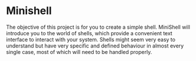 # Minishell
The objective of this project is for you to create a simple shell. 
MiniShell will introduce you to the world of shells, which provide a convenient text interface to interact with your system.
Shells might seem very easy to understand but have very specific and defined behaviour in almost every single case,
most of which will need to be handled properly.
